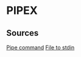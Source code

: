 # PIPEX

## Sources
[Pipe command](https://linuxhint.com/pipe_system_call_c/)
[File to stdin](https://stackoverflow.com/questions/36083984/execve-with-redirected-stdin-from-file)
